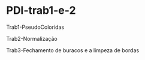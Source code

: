 # PDI-trab1-e-2
<p>Trab1-PseudoColoridas</p>
<p>Trab2-Normalização</p>
<p>Trab3-Fechamento de buracos e a limpeza de bordas</p>
